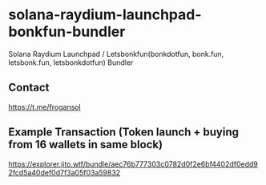 # solana-raydium-launchpad-bonkfun-bundler
Solana Raydium Launchpad / Letsbonkfun(bonkdotfun, bonk.fun, letsbonk.fun, letsbonkdotfun) Bundler

## Contact
https://t.me/frogansol

## Example Transaction (Token launch + buying from 16 wallets in same block)
https://explorer.jito.wtf/bundle/aec76b777303c0782d0f2e6bf4402df0edd92fcd5a40def0d7f3a05f03a59832
